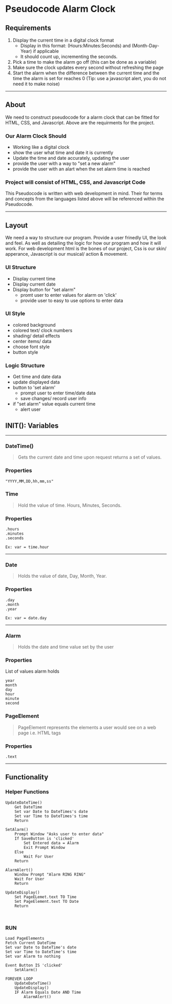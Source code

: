 # Pseudocode Alarm Clock

## Requirements
1. Display the current time in a digital clock format
    - Display in this format: (Hours:Minutes:Seconds) and (Month-Day-Year) if applicable 
    -  It should count up, incrementing the seconds.
2. Pick a time to make the alarm go off (this can be done as a variable)
3. Make sure the clock updates every second without refreshing the page
4. Start the alarm when the difference between the current time and the time the alarm is set for reaches 0 (Tip: use a javascript alert, you do not need it to make noise)
- - - 
## About 
We need to construct pseudocode for a alarm clock that can be fitted for HTML, CSS, and Javascript. Above are the requirments for the project. 

### Our Alarm Clock Should
- Working like a digital clock
- show the user what time and date it is currently
- Update the time and date accurately, updating the user
- provide the user with a way to "set a new alarm"
- provide the user with an alart when the set alarm time is reached

### Project will consist of HTML, CSS, and Javascript Code
This Pseudocode is written with web development in mind. Their for terms and concepts from the languages listed above will be referenced within the Pseudocode.

- - - 

## Layout

We need a way to structure our program. Provide a user frinedly UI, the look and feel. As well as detailing the logic for how our program and how it will work. For web development html is the bones of our project, Css is our skin/ apperance, Javascript is our musical/ action & movement.

### UI Structure
- Display current time
- Display current date
- Display button for "set alarm"
    - promt user to enter values for alarm on 'click'
    - provide user to easy to use options to enter data

### UI Style
- colored background
- colored text/ clock numbers
- shading/ detail effects
- center items/ data
- choose font style
- button style

### Logic Structure
- Get time and date data
- update displayed data
- button to 'set alarm'
    - prompt user to enter time/date data
    - save changes/ record user info
- if "set alarm" value equals current time 
    - alert user

## INIT(): Variables

- - -
### DateTime()
> Gets the current date and time upon request returns a set of values.
### Properties
```
"YYYY,MM,DD,hh,mm,ss"
```

### Time
> Hold the value of time. Hours, Minutes, Seconds.
### Properties
```
.hours
.minutes
.seconds
```
`Ex: var = time.hour` 
- - -

### Date
> Holds the value of date, Day, Month, Year.

### Properties
```
.day
.month
.year
```

`Ex: var = date.day`
- - -

### Alarm
> Holds the date and time value set by the user
### Properties
List of values alarm holds
```
year
month
day
hour
minute
second
```

### PageElement
> PageElement represents the elements a user would see on a web page i.e. HTML tags
### Properties
```
.text
```
- - -
## Functionality
### Helper Functions
```
UpdateDateTime()
    Get DateTime
    Set var Date to DateTimes's date
    Set var Time to DateTimes's time
    Return

SetAlarm()
    Prompt Window "Asks user to enter data"
    If SaveButton is 'clicked'
        Set Entered data = Alarm
        Exit Prompt Window
    Else 
        Wait For User
    Return

AlarmAlert()
    Window Prompt "Alarm RING RING"
    Wait For User
    Return
    
UpdateDisplay()
    Set PageELemet.text TO Time
    Set PageElement.text TO Date
    Return



```

### RUN
```
Load PageElements
Fetch Current DateTime
Set var Date to DateTime's date
Set var Time to DateTime's time
Set var Alarm to nothing

Event Button IS 'clicked'
    SetAlarm()

FOREVER LOOP
    UpdateDateTime()
    UpdateDisplay()
    IF Alarm Equals Date AND Time
        AlarmAlert()
    
    



```






